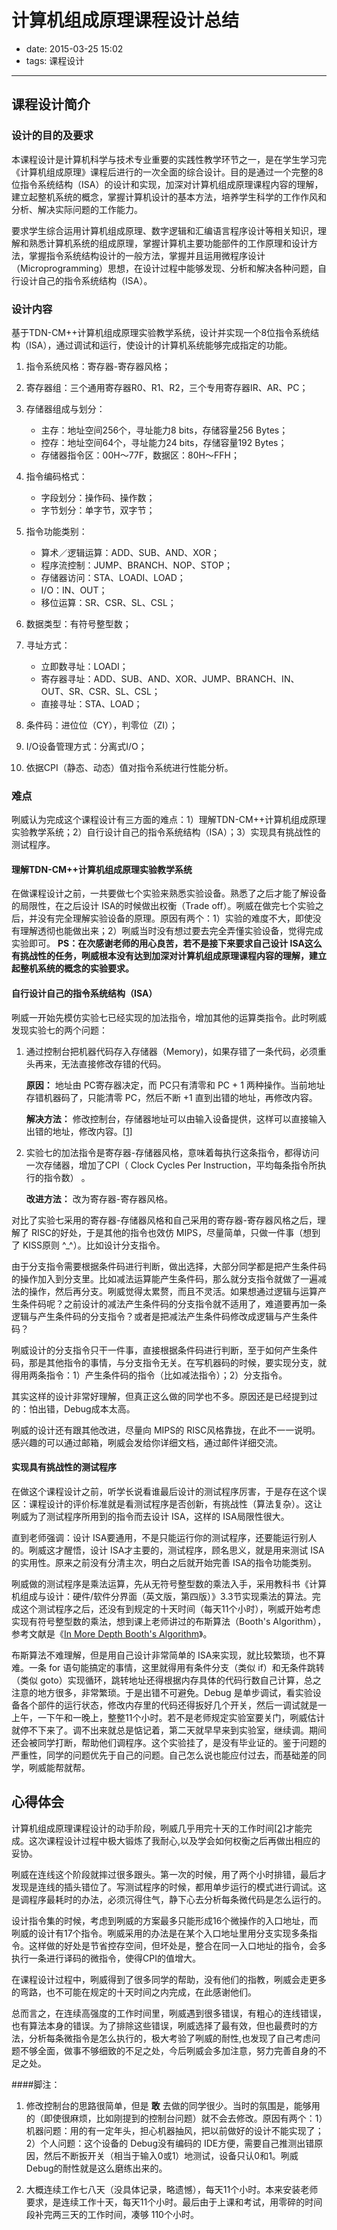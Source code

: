 # 计算机组成原理课程设计总结

- date: 2015-03-25 15:02
- tags: 课程设计

--------------------------------------------

## 课程设计简介

### 设计的目的及要求

本课程设计是计算机科学与技术专业重要的实践性教学环节之一，是在学生学习完《计算机组成原理》课程后进行的一次全面的综合设计。目的是通过一个完整的8位指令系统结构（ISA）的设计和实现，加深对计算机组成原理课程内容的理解，建立起整机系统的概念，掌握计算机设计的基本方法，培养学生科学的工作作风和分析、解决实际问题的工作能力。

要求学生综合运用计算机组成原理、数字逻辑和汇编语言程序设计等相关知识，理解和熟悉计算机系统的组成原理，掌握计算机主要功能部件的工作原理和设计方法，掌握指令系统结构设计的一般方法，掌握并且运用微程序设计（Microprogramming）思想，在设计过程中能够发现、分析和解决各种问题，自行设计自己的指令系统结构（ISA）。

### 设计内容

基于TDN-CM++计算机组成原理实验教学系统，设计并实现一个8位指令系统结构（ISA），通过调试和运行，使设计的计算机系统能够完成指定的功能。

1. 指令系统风格：寄存器-寄存器风格；

2. 寄存器组：三个通用寄存器R0、R1、R2，三个专用寄存器IR、AR、PC； 

3. 存储器组成与划分：
   - 主存：地址空间256个，寻址能力8 bits，存储容量256 Bytes；
   - 控存：地址空间64个，寻址能力24 bits，存储容量192 Bytes；
   - 存储器指令区：00H～77F，数据区：80H～FFH；
    
4. 指令编码格式：
   - 字段划分：操作码、操作数；
   - 字节划分：单字节，双字节；
    
5. 指令功能类别：
   - 算术／逻辑运算：ADD、SUB、AND、XOR；
   - 程序流控制：JUMP、BRANCH、NOP、STOP；
   - 存储器访问：STA、LOADI、LOAD；
   - I/O：IN、OUT；
   - 移位运算：SR、CSR、SL、CSL；
    
6. 数据类型：有符号整型数；

7. 寻址方式：
   - 立即数寻址：LOADI；
   - 寄存器寻址：ADD、SUB、AND、XOR、JUMP、BRANCH、IN、OUT、SR、CSR、SL、CSL；
   - 直接寻址：STA、LOAD；
    
8. 条件码：进位位（CY），判零位（ZI）；

9. I/O设备管理方式：分离式I/O；

10. 依据CPI（静态、动态）值对指令系统进行性能分析。

### 难点

咧威认为完成这个课程设计有三方面的难点：1）理解TDN-CM++计算机组成原理实验教学系统；2）自行设计自己的指令系统结构（ISA）；3）实现具有挑战性的测试程序。

#### 理解TDN-CM++计算机组成原理实验教学系统

在做课程设计之前，一共要做七个实验来熟悉实验设备。熟悉了之后才能了解设备的局限性，在之后设计 ISA的时候做出权衡（Trade off）。咧威在做完七个实验之后，并没有完全理解实验设备的原理。原因有两个：1）实验的难度不大，即使没有理解透彻也能做出来；2）咧威当时没有想过要去完全弄懂实验设备，觉得完成实验即可。 **PS：在次感谢老师的用心良苦，若不是接下来要求自己设计 ISA这么有挑战性的任务，咧威根本没有达到加深对计算机组成原理课程内容的理解，建立起整机系统的概念的实验要求。**

#### 自行设计自己的指令系统结构（ISA）

咧威一开始先模仿实验七已经实现的加法指令，增加其他的运算类指令。此时咧威发现实验七的两个问题：
    
1. 通过控制台把机器代码存入存储器（Memory)，如果存错了一条代码，必须重头再来，无法直接修改存错的代码。

    **原因：** 地址由 PC寄存器决定，而 PC只有清零和 PC + 1 两种操作。当前地址存错机器码了，只能清零 PC，然后不断 +1 直到出错的地址，再修改内容。
    
    **解决方法：** 修改控制台，存储器地址可以由输入设备提供，这样可以直接输入出错的地址，修改内容。<a class="footnote-reference" href="#note-1">[1]</a>
   
2. 实验七的加法指令是寄存器-存储器风格，意味着每执行这条指令，都得访问一次存储器，增加了CPI（ Clock Cycles Per Instruction，平均每条指令所执行的指令数） 。

    **改进方法：** 改为寄存器-寄存器风格。
    
对比了实验七采用的寄存器-存储器风格和自己采用的寄存器-寄存器风格之后，理解了 RISC的好处，于是其他的指令也效仿 MIPS，尽量简单，只做一件事（想到了 KISS原则 ^_^）。比如设计分支指令。

由于分支指令需要根据条件码进行判断，做出选择，大部分同学都是把产生条件码的操作加入到分支里。比如减法运算能产生条件码，那么就分支指令就做了一遍减法的操作，然后再分支。咧威觉得太累赘，而且不灵活。如果想通过逻辑与运算产生条件码呢？之前设计的减法产生条件码的分支指令就不适用了，难道要再加一条逻辑与产生条件码的分支指令？或者是把减法产生条件码修改成逻辑与产生条件码？

咧威设计的分支指令只干一件事，直接根据条件码进行判断，至于如何产生条件码，那是其他指令的事情，与分支指令无关。在写机器码的时候，要实现分支，就得用两条指令：1）产生条件码的指令（比如减法指令）；2）分支指令。

其实这样的设计非常好理解，但真正这么做的同学也不多。原因还是已经提到过的：怕出错，Debug成本太高。

咧威的设计还有跟其他改进，尽量向 MIPS的 RISC风格靠拢，在此不一一说明。感兴趣的可以通过邮箱，咧威会发给你详细文档，通过邮件详细交流。

#### 实现具有挑战性的测试程序

在做这个课程设计之前，听学长说看谁最后设计的测试程序厉害，于是存在这个误区：课程设计的评价标准就是看测试程序是否创新，有挑战性（算法复杂）。这让咧威为了测试程序所用到的指令而去设计 ISA，这样的 ISA局限性很大。

直到老师强调：设计 ISA要通用，不是只能运行你的测试程序，还要能运行别人的。咧威这才醒悟，设计 ISA才主要的，测试程序，顾名思义，就是用来测试 ISA的实用性。原来之前没有分清主次，明白之后就开始完善 ISA的指令功能类别。

咧威做的测试程序是乘法运算，先从无符号整型数的乘法入手，采用教科书《计算机组成与设计：硬件/软件分界面（英文版，第四版）》3.3节实现乘法的算法。完成这个测试程序之后，还没有到规定的十天时间（每天11个小时），咧威开始考虑实现有符号整型数的乘法，想到课上老师讲过的布斯算法（Booth's Algorithm），参考文献是《[In More Depth Booth's Algorithm](http://mprc.pku.edu.cn/courses/organization/autumn2012/hw/INMOREDEPTH/IMD3-BOOTHS-ALGORITHM.PDF)》。

布斯算法不难理解，但是用自己设计非常简单的 ISA来实现，就比较繁琐，也不算难。一条 for 语句能搞定的事情，这里就得用有条件分支（类似 if）和无条件跳转（类似 goto）实现循环，跳转地址还得根据内存具体的代码行数自己计算，总之注意的地方很多，非常繁琐。于是出错不可避免。Debug 是单步调试，看实验设备各个部件的运行状态，修改内存里的代码还得扳好几个开关，然后一调试就是一上午，一下午和一晚上，整整11个小时。若不是老师规定实验室要关门，咧威估计就停不下来了。调不出来就总是惦记着，第二天就早早来到实验室，继续调。期间还会被同学打断，帮助他们调程序。这个实验挂了，是没有毕业证的。鉴于问题的严重性，同学的问题优先于自己的问题。自己怎么说也能应付过去，而基础差的同学，咧威能帮就帮。

## 心得体会

计算机组成原理课程设计的动手阶段，咧威几乎用完十天的工作时间<a class="footnote-reference" href="#note-2">[2]</a>才能完成。这次课程设计过程中极大锻炼了我耐心,以及学会如何权衡之后再做出相应的妥协。

咧威在连线这个阶段就摔过很多跟头。第一次的时候，用了两个小时排错，最后才发现是连线的插头错位了。写测试程序的时候，都用单步运行的模式进行调试。这是调程序最耗时的办法，必须沉得住气，静下心去分析每条微代码是怎么运行的。
 
 设计指令集的时候，考虑到咧威的方案最多只能形成16个微操作的入口地址，而咧威的设计有17个指令。咧威采用的办法是在某个入口地址里用分支实现多条指令。这样做的好处是节省控存空间，但坏处是，整合在同一入口地址的指令，会多执行一条进行译码的微指令，使得CPI的值增大。
 
在课程设计过程中，咧威得到了很多同学的帮助，没有他们的指教，咧威会走更多的弯路，也不可能在规定的十天时间之内完成，在此感谢他们。

总而言之，在连续高强度的工作时间里，咧威遇到很多错误，有粗心的连线错误，也有算法本身的错误。为了排除这些错误，咧威选择了最有效，但也最费时的方法，分析每条微指令是怎么执行的，极大考验了咧威的耐性,也发现了自己考虑问题不够全面，做事不够细致的不足之处，今后咧威会多加注意，努力完善自身的不足之处。


####脚注：

1. <a name="note-1"></a> 修改控制台的思路很简单，但是 **敢** 去做的同学很少。当时的氛围是，能够用的（即使很麻烦，比如刚提到的控制台问题）就不会去修改。原因有两个：1）机器问题：用的有一定年头，担心机器抽风，把以前做好的设计不能实现了；2）个人问题：这个设备的 Debug没有编码的 IDE方便，需要自己推测出错原因，然后不断扳开关（相当于输入0或1）地测试，设备只认0和1。咧威 Debug的耐性就是这么磨练出来的。

2. <a name="note-2"></a>大概连续工作七八天（没具体记录，略遗憾），每天11个小时。本来安装老师要求，是连续工作十天，每天11个小时。最后由于上课和考试，用零碎的时间段补完两三天的工作时间，凑够 110个小时。

    